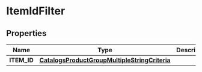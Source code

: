 

# ItemIdFilter

## Properties

Name | Type | Description | Notes
------------ | ------------- | ------------- | -------------
**ITEM_ID** | [**CatalogsProductGroupMultipleStringCriteria**](.md) |  | 




